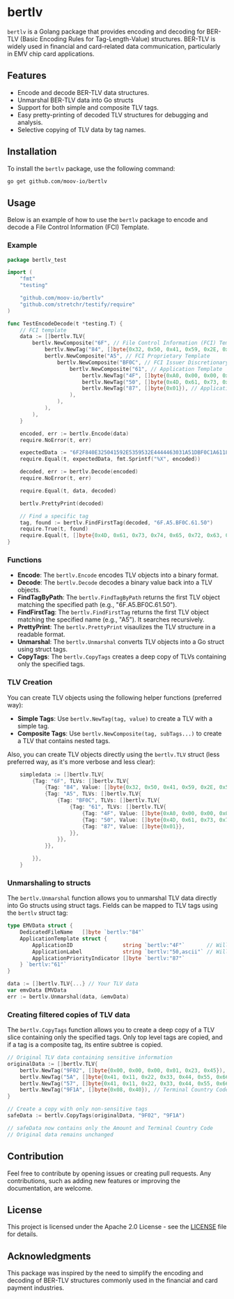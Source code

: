 # bertlv

`bertlv` is a Golang package that provides encoding and decoding for BER-TLV (Basic Encoding Rules for Tag-Length-Value) structures. BER-TLV is widely used in financial and card-related data communication, particularly in EMV chip card applications.

## Features

- Encode and decode BER-TLV data structures.
- Unmarshal BER-TLV data into Go structs
- Support for both simple and composite TLV tags.
- Easy pretty-printing of decoded TLV structures for debugging and analysis.
- Selective copying of TLV data by tag names.

## Installation

To install the `bertlv` package, use the following command:

```sh
go get github.com/moov-io/bertlv
```

## Usage

Below is an example of how to use the `bertlv` package to encode and decode a File Control Information (FCI) Template.

### Example

```go
package bertlv_test

import (
    "fmt"
    "testing"

    "github.com/moov-io/bertlv"
    "github.com/stretchr/testify/require"
)

func TestEncodeDecode(t *testing.T) {
    // FCI template
    data := []bertlv.TLV{
        bertlv.NewComposite("6F", // File Control Information (FCI) Template
            bertlv.NewTag("84", []byte{0x32, 0x50, 0x41, 0x59, 0x2E, 0x53, 0x59, 0x53, 0x2E, 0x44, 0x44, 0x46, 0x30, 0x31}),
            bertlv.NewComposite("A5", // FCI Proprietary Template
                bertlv.NewComposite("BF0C", // FCI Issuer Discretionary Data
                    bertlv.NewComposite("61", // Application Template
                        bertlv.NewTag("4F", []byte{0xA0, 0x00, 0x00, 0x00, 0x04, 0x10, 0x10}),
                        bertlv.NewTag("50", []byte{0x4D, 0x61, 0x73, 0x74, 0x65, 0x72, 0x63, 0x61, 0x72, 0x64}),
                        bertlv.NewTag("87", []byte{0x01}), // Application Priority Indicator
                    ),
                ),
            ),
        ),
    }

    encoded, err := bertlv.Encode(data)
    require.NoError(t, err)

    expectedData := "6F2F840E325041592E5359532E4444463031A51DBF0C1A61184F07A0000000041010500A4D617374657263617264870101"
    require.Equal(t, expectedData, fmt.Sprintf("%X", encoded))

    decoded, err := bertlv.Decode(encoded)
    require.NoError(t, err)

    require.Equal(t, data, decoded)

    bertlv.PrettyPrint(decoded)

    // Find a specific tag
    tag, found := bertlv.FindFirstTag(decoded, "6F.A5.BF0C.61.50")
    require.True(t, found)
    require.Equal(t, []byte{0x4D, 0x61, 0x73, 0x74, 0x65, 0x72, 0x63, 0x61, 0x72, 0x64}, tag.Value)
}
```

### Functions
- **Encode**: The `bertlv.Encode` encodes TLV objects into a binary format.
- **Decode**: The `bertlv.Decode` decodes a binary value back into a TLV objects.
- **FindTagByPath**: The `bertlv.FindTagByPath` returns the first TLV object matching the specified path (e.g., "6F.A5.BF0C.61.50").
- **FindFirstTag**: The `bertlv.FindFirstTag` returns the first TLV object matching the specified name (e.g., "A5"). It searches recursively.
- **PrettyPrint**: The `bertlv.PrettyPrint` visaulizes the TLV structure in a readable format.
- **Unmarshal**: The `bertlv.Unmarshal` converts TLV objects into a Go struct using struct tags.
- **CopyTags**: The `bertlv.CopyTags` creates a deep copy of TLVs containing only the specified tags.

### TLV Creation
You can create TLV objects using the following helper functions (preferred way):
- **Simple Tags**: Use `bertlv.NewTag(tag, value)` to create a TLV with a simple tag.
- **Composite Tags**: Use `bertlv.NewComposite(tag, subTags...)` to create a TLV that contains nested tags.

Also, you can create TLV objects directly using the `bertlv.TLV` struct (less preferred way, as it's more verbose and less clear):

```go
	simpledata := []bertlv.TLV{
		{Tag: "6F", TLVs: []bertlv.TLV{
			{Tag: "84", Value: []byte{0x32, 0x50, 0x41, 0x59, 0x2E, 0x53, 0x59, 0x53, 0x2E, 0x44, 0x44, 0x46, 0x30, 0x31}},
			{Tag: "A5", TLVs: []bertlv.TLV{
				{Tag: "BF0C", TLVs: []bertlv.TLV{
					{Tag: "61", TLVs: []bertlv.TLV{
						{Tag: "4F", Value: []byte{0xA0, 0x00, 0x00, 0x00, 0x04, 0x10, 0x10}},
						{Tag: "50", Value: []byte{0x4D, 0x61, 0x73, 0x74, 0x65, 0x72, 0x63, 0x61, 0x72, 0x64}},
						{Tag: "87", Value: []byte{0x01}},
					}},
				}},
			}},

		}},
	}
```

### Unmarshaling to structs

The `bertlv.Unmarshal` function allows you to unmarshal TLV data directly into Go structs using struct tags. Fields can be mapped to TLV tags using the `bertlv` struct tag:

```go
type EMVData struct {
    DedicatedFileName   []byte `bertlv:"84"`
    ApplicationTemplate struct {
        ApplicationID                string `bertlv:"4F"`       // Will be converted to HEX string
        ApplicationLabel             string `bertlv:"50,ascii"` // Will be converted to ASCII string
        ApplicationPriorityIndicator []byte `bertlv:"87"`
    } `bertlv:"61"`
}

data := []bertlv.TLV{...} // Your TLV data
var emvData EMVData
err := bertlv.Unmarshal(data, &emvData)
```

### Creating filtered copies of TLV data

The `bertlv.CopyTags` function allows you to create a deep copy of a TLV slice containing only the specified tags. Only top level tags are copied, and if a tag is a composite tag, its entire subtree is copied.

```go
// Original TLV data containing sensitive information
originalData := []bertlv.TLV{
    bertlv.NewTag("9F02", []byte{0x00, 0x00, 0x00, 0x01, 0x23, 0x45}), // Amount
    bertlv.NewTag("5A", []byte{0x41, 0x11, 0x22, 0x33, 0x44, 0x55, 0x66, 0x77}), // PAN (sensitive)
    bertlv.NewTag("57", []byte{0x41, 0x11, 0x22, 0x33, 0x44, 0x55, 0x66, 0x77, 0xD2, 0x30, 0x12}), // Track2 (sensitive)
    bertlv.NewTag("9F1A", []byte{0x08, 0x40}), // Terminal Country Code
}

// Create a copy with only non-sensitive tags
safeData := bertlv.CopyTags(originalData, "9F02", "9F1A")

// safeData now contains only the Amount and Terminal Country Code
// Original data remains unchanged
```

## Contribution

Feel free to contribute by opening issues or creating pull requests. Any contributions, such as adding new features or improving the documentation, are welcome.

## License

This project is licensed under the Apache 2.0 License - see the [LICENSE](LICENSE) file for details.

## Acknowledgments

This package was inspired by the need to simplify the encoding and decoding of BER-TLV structures commonly used in the financial and card payment industries.
